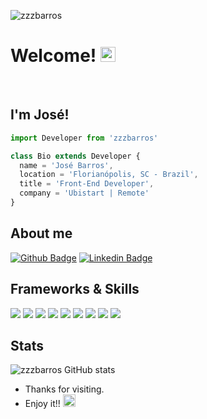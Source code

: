 <p align="left"> <img src="https://komarev.com/ghpvc/?username=zzzbarros&label=Profile%20views&color=0e75b6&style=flat" alt="zzzbarros" /> </p>

# Welcome! <img src="https://github.com/TheDudeThatCode/TheDudeThatCode/blob/master/Assets/Earth.gif" width="24px">

 <br/>

## I'm José!

```js
import Developer from 'zzzbarros'

class Bio extends Developer {
  name = 'José Barros',
  location = 'Florianópolis, SC - Brazil',
  title = 'Front-End Developer',
  company = 'Ubistart | Remote'
}
```
 
<!-- 
:computer: I'm Tester from Ubistart in transition
from Front-End Developer!

:house_with_garden: I’m from Florianópolis-Brazil.

:books: I'm currently evolving in ReactJS. 

:outbox_tray: 2021 Goals: create a new project and find a new job. -->

 

## About me

[![Github Badge](https://img.shields.io/badge/-Github-000?style=flat-square&logo=Github&logoColor=white&link=LINK_GIT)](https://github.com/zzzbarros) [![Linkedin Badge](https://img.shields.io/badge/-LinkedIn-blue?style=flat-square&logo=Linkedin&logoColor=white&link=LINK_LINKEDIN)](https://www.linkedin.com/in/zzzbarros/)


## Frameworks & Skills
<img src="https://img.shields.io/badge/React-20232A?style=for-the-badge&logo=react&logoColor=61DAFB" /> <img src="https://img.shields.io/badge/Chakra--UI-319795?style=for-the-badge&logo=chakra-ui&logoColor=white" /> <img src="https://img.shields.io/badge/Styled--components-DB7093?style=for-the-badge&logo=styled-components&logoColor=whit" /> <img src="https://img.shields.io/badge/Material%20UI-007FFF?style=for-the-badge&logo=mui&logoColor=white" /> <img src="https://img.shields.io/badge/Sass-CC6699?style=for-the-badge&logo=sass&logoColor=white" /> <img src="https://img.shields.io/badge/Redux-593D88?style=for-the-badge&logo=redux&logoColor=white" /> <img src="https://img.shields.io/badge/firebase-ffca28?style=for-the-badge&logo=firebase&logoColor=black" /> <img src="https://img.shields.io/badge/Yarn-2C8EBB?style=for-the-badge&logo=yarn&logoColor=white" /> <img src="https://img.shields.io/badge/Insomnia-5849be?style=for-the-badge&logo=Insomnia&logoColor=white" />

## Stats
![zzzbarros GitHub stats](https://github-readme-stats.vercel.app/api?username=zzzbarros&show_icons=true&theme=merko)


- Thanks for visiting.
- Enjoy it!! <img alt="GIF" src="https://github.com/TheDudeThatCode/TheDudeThatCode/blob/master/Assets/gandalf_parrot.gif" width="20vw" />
